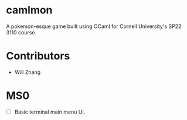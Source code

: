# camlmon
A pokemon-esque game built using OCaml for Cornell University's SP22 3110 course. 

# Contributors 

- Will Zhang



# MS0 
- [ ] Basic terminal main menu UI. 